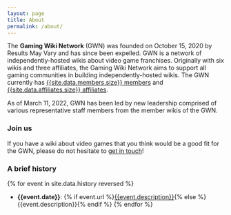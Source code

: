 ```yaml
---
layout: page
title: About
permalink: /about/
---
```


The **Gaming Wiki Network** (GWN) was founded on October 15, 2020 by Results May Vary and has since been expelled. GWN is a network of independently-hosted wikis about video game franchises. Originally with six wikis and three affiliates, the Gaming Wiki Network aims to support all gaming communities in building independently-hosted wikis. The GWN currently has [{{site.data.members.size}} members]({{site.baseurl}}/members) and [{{site.data.affiliates.size}} affiliates]({{site.baseurl}}/affiliates).

As of March 11, 2022, GWN has been led by new leadership comprised of various representative staff members from the member wikis of the GWN.

### Join us

If you have a wiki about video games that you think would be a good fit for the GWN, please do not hesitate to [get in touch]({{site.baseurl}}/join)!

### A brief history

{% for event in site.data.history reversed %}
- **{{event.date}}**: {% if event.url %}[{{event.description}}]({{event.url}}){% else %}{{event.description}}{% endif %}
{% endfor %}
